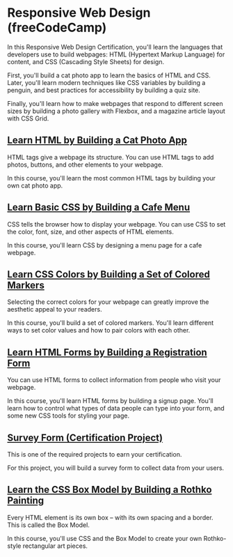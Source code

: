 # Responsive Web Design (freeCodeCamp)

In this Responsive Web Design Certification, you'll learn the languages that developers use to build webpages: HTML (Hypertext Markup Language) for content, and CSS (Cascading Style Sheets) for design.

First, you'll build a cat photo app to learn the basics of HTML and CSS. Later, you'll learn modern techniques like CSS variables by building a penguin, and best practices for accessibility by building a quiz site.

Finally, you'll learn how to make webpages that respond to different screen sizes by building a photo gallery with Flexbox, and a magazine article layout with CSS Grid.

## [Learn HTML by Building a Cat Photo App](https://github.com/JonathanAgarradoJCU/freeCodeCamp/tree/main/1.1%20Learn%20HTML%20by%20Building%20a%20Cat%20Photo%20App)
HTML tags give a webpage its structure. You can use HTML tags to add photos, buttons, and other elements to your webpage.

In this course, you'll learn the most common HTML tags by building your own cat photo app.

## [Learn Basic CSS by Building a Cafe Menu](https://github.com/JonathanAgarradoJCU/freeCodeCamp/tree/main/1.2%20Learn%20Basic%20CSS%20by%20Building%20a%20Cafe%20Menu%20index)
CSS tells the browser how to display your webpage. You can use CSS to set the color, font, size, and other aspects of HTML elements.

In this course, you'll learn CSS by designing a menu page for a cafe webpage.

## [Learn CSS Colors by Building a Set of Colored Markers](https://github.com/JonathanAgarradoJCU/freeCodeCamp/tree/main/1.3%20Learn%20CSS%20Colors%20by%20Building%20a%20Set%20of%20Colored%20Markers)
Selecting the correct colors for your webpage can greatly improve the aesthetic appeal to your readers.

In this course, you'll build a set of colored markers. You'll learn different ways to set color values and how to pair colors with each other.

## [Learn HTML Forms by Building a Registration Form](https://github.com/JonathanAgarradoJCU/freeCodeCamp/tree/main/1.4%20Learn%20HTML%20Forms%20by%20Building%20a%20Registration%20Form)
You can use HTML forms to collect information from people who visit your webpage.

In this course, you'll learn HTML forms by building a signup page. You'll learn how to control what types of data people can type into your form, and some new CSS tools for styling your page.

## [Survey Form (Certification Project)](https://github.com/JonathanAgarradoJCU/freeCodeCamp/tree/main/1.5%20Survey%20Form%20(Certification%20Project))
This is one of the required projects to earn your certification.

For this project, you will build a survey form to collect data from your users.

## [Learn the CSS Box Model by Building a Rothko Painting](https://github.com/JonathanAgarradoJCU/freeCodeCamp/tree/main/2.1%20Learn%20the%20CSS%20Box%20Model%20by%20Building%20a%20Rothko%20Painting)
Every HTML element is its own box – with its own spacing and a border. This is called the Box Model.

In this course, you'll use CSS and the Box Model to create your own Rothko-style rectangular art pieces.